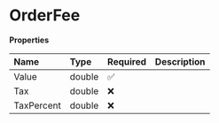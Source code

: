 # OrderFee

**Properties**

| Name       | Type   | Required | Description |
| :--------- | :----- | :------- | :---------- |
| Value      | double | ✅       |             |
| Tax        | double | ❌       |             |
| TaxPercent | double | ❌       |             |

<!-- This file was generated by liblab | https://liblab.com/ -->
